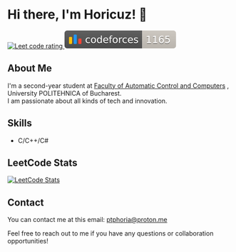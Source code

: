 # Hi there, I'm Horicuz! 👋

  <a href="https://leetcode.com/Horicuz/">
    <img src="https://cp-logo.vercel.app/leetcode/Horicuz" alt="Leet code rating" />
  </a>
  
  <a href="https://codeforces.com/profile/Horicuz">
    <img src="https://raw.githubusercontent.com/Horicuz/cf-stats/main/output/rating.svg" alt="CodeForces Rating" />
  </a>
  
## About Me
I'm a second-year student at <a href="http://acs.pub.ro/">Faculty of Automatic Control and Computers</a> , University POLITEHNICA of Bucharest.  
I am passionate about all kinds of tech and innovation.

## Skills
- C/C++/C#
  
## LeetCode Stats
[![LeetCode Stats](https://leetcode.card.workers.dev/Horicuz?theme=auto&font=baloo&extension=null)](https://leetcode.com/Horicuz/)


## Contact

You can contact me at this email: ptphoria@proton.me

Feel free to reach out to me if you have any questions or collaboration opportunities!
